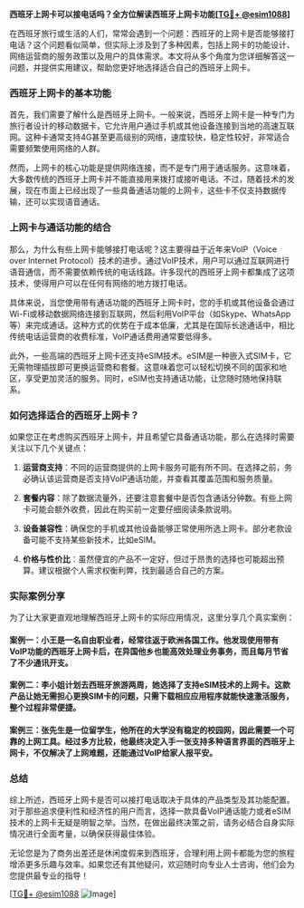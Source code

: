 **西班牙上网卡可以接电话吗？全方位解读西班牙上网卡功能[[TG💪+ @esim1088](https://t.me/s/esim1088)]**

在西班牙旅行或生活的人们，常常会遇到一个问题：西班牙的上网卡是否能够接打电话？这个问题看似简单，但实际上涉及到了多种因素，包括上网卡的功能设计、网络运营商的服务政策以及用户的具体需求。本文将从多个角度为您详细解答这一问题，并提供实用建议，帮助您更好地选择适合自己的西班牙上网卡。

### 西班牙上网卡的基本功能

首先，我们需要了解什么是西班牙上网卡。一般来说，西班牙上网卡是一种专门为旅行者设计的移动数据卡，它允许用户通过手机或其他设备连接到当地的高速互联网。这种卡通常支持4G甚至更高级别的网络，速度较快，稳定性较好，非常适合需要频繁使用网络的人群。

然而，上网卡的核心功能是提供网络连接，而不是专门用于通话服务。这意味着，大多数传统的西班牙上网卡并不能直接用来拨打或接听电话。不过，随着技术的发展，现在市面上已经出现了一些具备通话功能的上网卡，这些卡不仅支持数据传输，还可以实现语音通话。

### 上网卡与通话功能的结合

那么，为什么有些上网卡能够接打电话呢？这主要得益于近年来VoIP（Voice over Internet Protocol）技术的进步。通过VoIP技术，用户可以通过互联网进行语音通信，而不需要依赖传统的电话线路。许多现代的西班牙上网卡都集成了这项技术，使得用户可以在任何有网络的地方拨打电话。

具体来说，当您使用带有通话功能的西班牙上网卡时，您的手机或其他设备会通过Wi-Fi或移动数据网络连接到互联网，然后利用VoIP平台（如Skype、WhatsApp等）来完成通话。这种方式的优势在于成本低廉，尤其是在国际长途通话中，相比传统电话运营商的收费标准，VoIP通话费用通常要低得多。

此外，一些高端的西班牙上网卡还支持eSIM技术。eSIM是一种嵌入式SIM卡，它无需物理插拔即可更换运营商和套餐。这意味着您可以轻松切换不同的国家和地区，享受更加灵活的服务。同时，eSIM也支持通话功能，让您随时随地保持联系。

### 如何选择适合的西班牙上网卡？

如果您正在考虑购买西班牙上网卡，并且希望它具备通话功能，那么在选择时需要关注以下几个关键点：

1. **运营商支持**：不同的运营商提供的上网卡服务可能有所不同。在选择之前，务必确认该运营商是否支持VoIP通话功能，并查看其覆盖范围和服务质量。

2. **套餐内容**：除了数据流量外，还要注意套餐中是否包含通话分钟数。有些上网卡可能会额外收费，因此在购买前一定要仔细阅读条款说明。

3. **设备兼容性**：确保您的手机或其他设备能够正常使用所选上网卡。部分老款设备可能不支持某些新技术，比如eSIM。

4. **价格与性价比**：虽然便宜的产品不一定好，但过于昂贵的选择也可能超出预算。建议根据个人需求权衡利弊，找到最适合自己的方案。

### 实际案例分享

为了让大家更直观地理解西班牙上网卡的实际应用情况，这里分享几个真实案例：

#### 案例一：小王是一名自由职业者，经常往返于欧洲各国工作。他发现使用带有VoIP功能的西班牙上网卡后，在异国他乡也能高效处理业务事务，而且每月节省了不少通讯开支。

#### 案例二：李小姐计划去西班牙旅游两周，她选择了支持eSIM技术的上网卡。这款产品让她无需担心更换SIM卡的问题，只需下载相应应用程序就能快速激活服务，整个过程非常便捷。

#### 案例三：张先生是一位留学生，他所在的大学没有稳定的校园网，因此需要一个可靠的上网工具。经过多方比较，他最终决定入手一张支持多种语言界面的西班牙上网卡，不仅解决了上网难题，还能通过VoIP给家人报平安。

### 总结

综上所述，西班牙上网卡是否可以接打电话取决于具体的产品类型及其功能配置。对于那些追求便利性和经济性的用户而言，选择一款具备VoIP通话能力或者eSIM技术的上网卡无疑是明智之举。当然，在做出最终决策之前，请务必结合自身实际情况进行全面考量，以确保获得最佳体验。

无论您是为了商务出差还是休闲度假来到西班牙，合理利用上网卡都能为您的旅程增添更多乐趣与效率。如果您还有其他疑问，欢迎随时向专业人士咨询，他们会为您提供最专业的指导！

[[TG💪+ @esim1088](https://t.me/s/esim1088) ![Image](https://i.postimg.cc/4NQfJmqS/Snipaste-2025-05-13-00-14-12.png)]